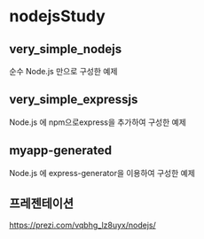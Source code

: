 # nodejsStudy


## very_simple_nodejs


순수 Node.js 만으로 구성한 예제

## very_simple_expressjs


Node.js 에 npm으로express을 추가하여 구성한 예제

## myapp-generated

Node.js 에 express-generator을 이용하여 구성한 예제


## 프레젠테이션
https://prezi.com/vqbhg_lz8uyx/nodejs/

